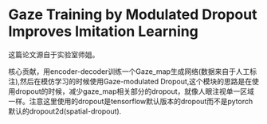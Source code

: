 # Gaze  Training  by  Modulated  Dropout  Improves  Imitation  Learning

这篇论文源自于实验室师姐。

核心贡献，用encoder-decoder训练一个Gaze_map生成网络(数据来自于人工标注),然后在模仿学习的时候使用Gaze-modulated Dropout,这个模块的思路是在使用dropout的时候，减少gaze_map相关部分的dropout，就像人眼注视单一区域一样。注意这里使用的dropout是tensorflow默认版本的dropout而不是pytorch默认的dropout2d(spatial-dropout).
